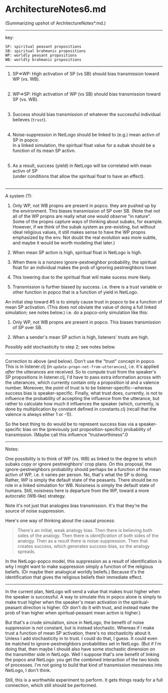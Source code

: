 ArchitectureNotes6.md
====
(Summarizing upshot of ArchitectureNotes*.md.)

----

key:

	SP: spiritual peasant propositions
	SB: spiritual brahmanic propositions
	WP: worldly peasant propositions
	WB: worldly brahmanic propositions

----

1. SP=>WP: High activation of SP (vs SB) should bias transmission toward WP (vs. WB).<br/></br>

2. WP=>SP: High activation of WP (vs SB) should bias transmission toward SP (vs. WB).<br/></br>

3. Success should bias transmission of whatever the successful individual believes (`trust`).<br/></br>

4. Noise-suppression in NetLogo should be linked to (e.g.) mean activn of SP in popco:<br/>
In a linked simulation, the spiritual float value for a subak should be a function of its mean
SP activn.<br/></br>

5. As a result, success (yield) in NetLogo will be correlated with mean
activn of SP<br/>(under conditions that allow the spiritual float to have an effect).<br/></br>

------

A system (?):

1. Only WP, not WB propns are present in popco.  they are pushed up by
the environment.  This biases transmission of SP over SB.  (Note that
not all of the WP propns are really what one would *observe* "in
nature".  Some of the propns capture ways of thinking about subaks, for
example.  However, if we think of the subak system as pre-existing, but
without ideal religious values, it still makes sense to have the WP
propns emphasized by the env.  Not doubt the real evolution was more
subtle, and maybe it would be worth modeling that later.)

2. When mean SP activn is high, spiritual float in NetLogo is high.

3. When there is a nonzero ignore-pestneighbor probability, the spiritual float for an
   individual makes the prob of ignoring pestneighbors lower.

4. This lowering due to the spiritual float will make sucess more likely.

5. Transmission is further biased by success.  i.e. there is a trust variable or other function
in popco that is a function of yield in NetLogo.

An initial step toward #5 is to simply cause trust in popco to be a
function of mean SP activation.  (This does not obviate the value of
doing a full linked simulation; see notes below.)  i.e. do a popco-only
simulation like this:

1. Only WP, not WB propns are present in popco.  This biases
transmission of SP over SB.

2. When a sender's mean SP activn is high, listeners' trusts are high.

Possibly add stochasticity to step 2; see notes below.

------

Correction to above (and below).  Don't use the "trust" concept in
popco.  This is in listener.clj (in `update-propn-net-from-utterances`),
i.e. it's applied *after* the utterances are received.  So to compute
trust from the speaker's SP propositions in listener.clj, I'd have to
pass extra information across with the utterances, which currently
contain only a proposition id and a valence number.  Moreover, the point
of trust is to be listener-specific--whereas  success bias is
speaker-specific.  Finally, what trust does, currently, is not to
influence the probability of accepting the influence from the utterance,
but rather to calculate how much it influences the speaker (which,
currently, is done by multiplication by constant defined in
constants.clj (recall that the valence is always either 1 or -1)).

So the best thing to do would be to represent success bias via a
speaker-specific bias on the (previously just proposition-specific)
probability of transmission.  (Maybe call this influence
"trustworthiness".0



------

Notes:

One possibility is to think of WP (vs. WB) as linked to the degree to
which subaks copy or ignore pestneighbors' crop plans.  On this
proposal, the ignore-pestneighbors probability should perhaps be a
function of the mean activn of WP, i.e. it varies per person.  No,
that's what the SP is doing.  Rather, WP is simply the default state of
the peasants.  There should be no role in a linked simulation for WB.
Noisiness is simply the default state of humans.  Still, noisiness here
is departure from the WP, toward a more autocratic (WB-like) strategy.

Note it's not just that analogies bias transmission.  It's that they're
the source of noise suppression.

Here's one way of thinking about the causal process:

> There's an initial, weak analogy bias.  Then there is believing both
sides of the analogy.  Then there is *identification* of both sides of
the analogy.  Then as a result there is noise-suppression.  Then that
creates success, which generates success-bias, so the analogy spreads.

In the NetLogo-popco model, this suppression as a result of
identification is why I might want to make suppression simply a
function of the religious beliefs.  (Or maybe their analogical worldly
beliefs.)  Because it's the identification that gives the religious
beliefs their immediate effect.

----

In the current plan, NetLogo will send a value that makes trust higher
when the speaker is successful.  A way to simulate this in popco alone
is simply to make trust higher when the speaker's mean activation in the
spiritual-peasant direction is higher.  (Or don't do it with trust, and
instead make the prob of tran higher when spiritual-peasant mean activn
is higher.)

But that's a crude simulation, since in NetLogo, the benefit of noise
suppression is not constant, but is instead stochastic.  Whereas if I
make trust a function of mean SP activation, there's no stochasticity
about it.  Unless I add stochasticity in to trust.  I could do that, I
guess.  It could even be matched to ignore-pestneighbors probabilities
set in NetLogo.  (But if I'm doing that, then maybe I should also have some
stochastic dimension on the transmitter side in NetLogo.  Well I suppose
that's one benefit of linking the popco and NetLogo: you get the combined
interaction of the two kinds of processes.  I'm not going to build that
kind of transmission messiness into NetLogo, I don't think.

Still, this is a worthwhile experiment to perform.  It gets things ready
for a full connection, which still should be performed.

